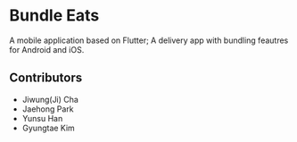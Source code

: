 # Bundle Eats

A mobile application based on Flutter; A delivery app with bundling feautres for Android and iOS. 

## Contributors

- Jiwung(Ji) Cha
- Jaehong Park
- Yunsu Han
- Gyungtae Kim
